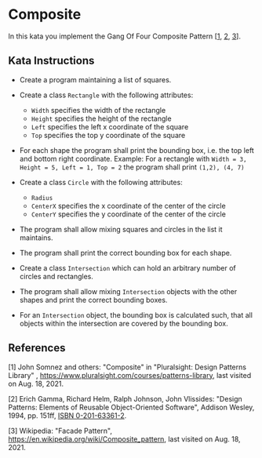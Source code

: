 # Composite

In this kata you implement the Gang Of Four Composite Pattern [[1](#ref-1), [2](#ref-2), [3](#ref-3)].

## Kata Instructions

- Create a program maintaining a list of squares.

- Create a class `Rectangle` with the following attributes:
  - `Width` specifies the width of the rectangle
  - `Height` specifies the height of the rectangle
  - `Left` specifies the left x coordinate of the square
  - `Top` specifies the top y coordinate of the square

- For each shape the program shall print the bounding box, i.e. the top left and bottom right coordinate. Example: For a rectangle with `Width = 3, Height = 5, Left = 1, Top = 2` the program shall print `(1,2), (4, 7)`

- Create a class `Circle` with the following attributes:
  - `Radius`
  - `CenterX` specifies the x coordinate of the center of the circle
  - `CenterY` specifies the y coordinate of the center of the circle

- The program shall allow mixing squares and circles in the list it maintains.

- The program shall print the correct bounding box for each shape.

- Create a class `Intersection` which can hold an arbitrary number of circles and rectangles.

- The program shall allow mixing `Intersection` objects with the other shapes and print the correct bounding boxes.

- For an `Intersection` object, the bounding box is calculated such, that all objects within the intersection are covered by the bounding box.

## References

<a name="ref-1">[1]</a> John Somnez and others: "Composite" in "Pluralsight: Design Patterns Library"
, https://www.pluralsight.com/courses/patterns-library, last visited on Aug. 18, 2021.

<a name="ref-2">[2]</a> Erich Gamma, Richard Helm, Ralph Johnson, John Vlissides: "Design Patterns: Elements of Reusable
Object-Oriented Software", Addison Wesley, 1994, pp.
151ff, [ISBN 0-201-63361-2](https://en.wikipedia.org/wiki/Special:BookSources/0-201-63361-2).

<a name="ref-3">[3]</a> Wikipedia: "Facade Pattern", https://en.wikipedia.org/wiki/Composite_pattern, last visited on
Aug. 18, 2021.
